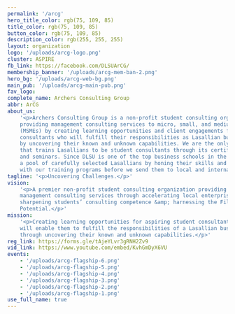 ```yaml
---
permalink: '/arcg'
hero_title_color: rgb(75, 109, 85)
title_color: rgb(75, 109, 85)
button_color: rgb(75, 109, 85)
description_color: rgb(255, 255, 255)
layout: organization
logo: '/uploads/arcg-logo.png'
cluster: ASPIRE
fb_link: https://facebook.com/DLSUArCG/
membership_banner: '/uploads/arcg-mem-ban-2.png'
hero_bg: '/uploads/arcg-web-bg.png'
main_pub: '/uploads/arcg-main-pub.png'
fav_logo:
complete_name: Archers Consulting Group
abbr: ArCG
about_us:
    '<p>Archers Consulting Group is a non-profit student consulting organization
    providing management consulting services to micro, small, and medium enterprises
    (MSMEs) by creating learning opportunities and client engagements for aspiring student
    consultants who will fulfill their responsibilities as Lasallian business leaders
    by uncovering their known and unknown capabilities. We are the only DLSU organization
    that trains Lasallians to be student consultants through its certification programs
    and seminars. Since DLSU is one of the top business schools in the country, we train
    a pool of carefully selected Lasallians by honing their skills and capabilities
    with our training programs before we send them to local and international case competitions.</p>'
tagline: '<p>Uncovering Challenges.</p>'
vision:
    '<p>A premier non-profit student consulting organization providing exceptional
    management consulting services through accelerating local enterprises’ performance,
    sharpening students’ consulting competence &amp; harnessing the Filipino Business
    Potential.</p>'
mission:
    '<p>Creating learning opportunities for aspiring student consultants that
    will enable them to fulfill the responsibilities of a Lasallian business leader,
    through uncovering their known and unknown capabilities.</p>'
reg_link: https://forms.gle/tAjeYLvr3gRNH2Zv9
vid_link: https://www.youtube.com/embed/KvhGmDyX6VU
events:
    - '/uploads/arcg-flagship-6.png'
    - '/uploads/arcg-flagship-5.png'
    - '/uploads/arcg-flagship-4.png'
    - '/uploads/arcg-flagship-3.png'
    - '/uploads/arcg-flagship-2.png'
    - '/uploads/arcg-flagship-1.png'
use_full_name: true
---
```

